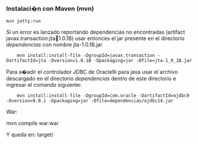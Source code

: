 ### Instalaci�n con Maven (mvn)

    mvn jetty:run

Si un error es lanzado reportando dependencias no encontradas (artifact javax.transaction:jta:jar:1.0.1B) usar entonces el jar presente en el directorio *dependencias* con nombre jta-1.0.1B.jar

		mvn install:install-file -DgroupId=javax.transaction -DartifactId=jta -Dversion=1.0.1B -Dpackaging=jar -Dfile=jta-1_0_1B.jar

Para a�adir el controlador JDBC de Oracle9i para java usar el archivo descargado en el directorio *dependencias* dentro de este directorio e ingresar el comando siguiente:

		mvn install:install-file -DgroupId=com.oracle -DartifactId=ojdbc9 -Dversion=9.0.1 -Dpackaging=jar -Dfile=dependencias/ojdbc14.jar

War:

mvn compile war:war 

Y queda en: target/
